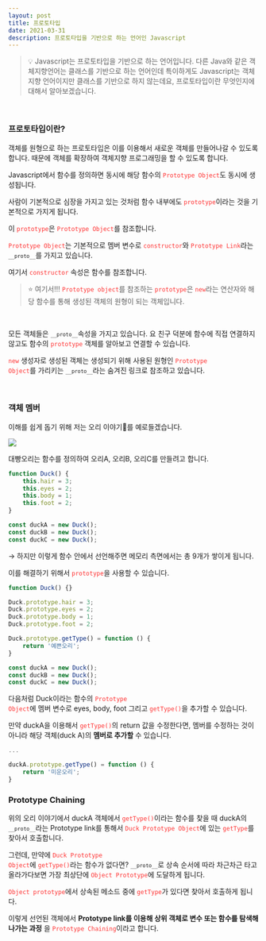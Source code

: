 ```yaml
---
layout: post
title: 프로토타입
date: 2021-03-31
description: 프로토타입을 기반으로 하는 언어인 Javascript
---
```

> 💡 Javascript는 프로토타입을 기반으로 하는 언어입니다.
다른 Java와 같은 객체지향언어는 클래스를 기반으로 하는 언어인데 특이하게도 Javascript는 객체지향 언어이지만 클래스를 기반으로 하지 않는데요, 프로토타입이란 무엇인지에 대해서 알아보겠습니다.

<br />

### 프로토타입이란?
객체를 원형으로 하는 프로토타입은 이를 이용해서 새로운 객체를 만들어나갈 수 있도록 합니다. 때문에 객체를 확장하여 객체지향 프로그래밍을 할 수 있도록 합니다.

Javascript에서 함수를 정의하면 동시에 해당 함수의 <code style="color: #FF3636;">Prototype Object</code>도 동시에 생성됩니다.

사람이 기본적으로 심장을 가지고 있는 것처럼 함수 내부에도 <code style="color: #FF3636;">prototype</code>이라는 것을 기본적으로 가지게 됩니다.

이 <code style="color: #FF3636;">prototype</code>은 <code style="color: #FF3636;">Prototype Object</code>를 참조합니다.

<code style="color: #FF3636;">Prototype Object</code>는 기본적으로 멤버 변수로 <code style="color: #FF3636;">constructor</code>와 <code style="color: #FF3636;">Prototype Link</code>라는 <code>`__proto__`</code>를 가지고 있습니다.

여기서 <code style="color: #FF3636;">constructor</code> 속성은 함수를 참조합니다.

<blockquote>
	⭐️ 여기서!!! <code style="color: #FF3636;">Prototype object</code>를 참조하는 <code style="color: #FF3636;">prototype</code>은 <code style="color: #FF3636;">new</code>라는 연산자와 해당 함수를 통해 생성된 객체의 원형이 되는 객체입니다.
</blockquote>

<br />

모든 객체들은 <code>`__proto__`</code>속성을 가지고 있습니다.  요 친구 덕분에 함수에 직접 연결하지 않고도 함수의 <code style="color: #FF3636;">prototype</code> 객체를 알아보고 연결할 수 있습니다.

<code style="color: #FF3636;">new</code> 생성자로 생성된 객체는 생성되기 위해 사용된 원형인 <code style="color: #FF3636;">Prototype Object</code>를 가리키는 <code>`__proto__`</code>라는 숨겨진 링크로 참조하고 있습니다.

<br />

### 객체 멤버
이해를 쉽게 돕기 위해 저는 오리 이야기🐥를 예로들겠습니다.
<div class="img_row">
	<img class="col three" src="{{ site.baseurl }}/img/prototype01.jpg">
</div>

대빵오리는 함수를 정의하여 오리A, 오리B, 오리C를 만들려고 합니다.
```javascript
function Duck() {
	this.hair = 3;
	this.eyes = 2;
	this.body = 1;
	this.foot = 2;
}

const duckA = new Duck();
const duckB = new Duck();
const duckC = new Duck();
```
→ 하지만 이렇게 함수 안에서 선언해주면 메모리 측면에서는 총 9개가 쌓이게 됩니다.

이를 해결하기 위해서 <code style="color: #FF3636;">prototype</code>을 사용할 수 있습니다.

```javascript
function Duck() {}

Duck.prototype.hair = 3;
Duck.prototype.eyes = 2;
Duck.prototype.body = 1;
Duck.prototype.foot = 2;

Duck.prototype.getType() = function () {
	return '예쁜오리';
}

const duckA = new Duck();
const duckB = new Duck();
const duckC = new Duck();
```

다음처럼 Duck이라는 함수의 <code style="color: #FF3636;">Prototype Object</code>에 멤버 변수로 eyes, body, foot 그리고 <code style="color: #FF3636;">getType()</code>을 추가할 수 있습니다.


만약 duckA을 이용해서 <code style="color: #FF3636;">getType()</code>의 return 값을 수정한다면, 멤버를 수정하는 것이 아니라 해당 객체(duck A)의 **멤버로 추가할** 수 있습니다.
```javascript
...

duckA.prototype.getType() = function () {
	return '미운오리';
}
```

### Prototype Chaining

위의 오리 이야기에서 duckA 객체에서 <code style="color: #FF3636;">getType()</code>이라는 함수를 찾을 때 duckA의 <code>`__proto__`</code>라는 Prototype link를 통해서 <code style="color: #FF3636;">Duck Prototype Object</code>에 있는 <code style="color: #FF3636;">getType</code>를 찾아서 호출합니다.

그런데, 만약에 <code style="color: #FF3636;">Duck Prototype Object</code>에 <code style="color: #FF3636;">getType()</code>라는 함수가 없다면? <code>`__proto__`</code>로 상속 순서에 따라 차근차근 타고 올라가다보면 가장 최상단에 <code style="color: #FF3636;">Object Prototype</code>에 도달하게 됩니다.

<code style="color: #FF3636;">Object prototype</code>에서 상속된 메소드 중에 <code style="color: #FF3636;">getType</code>가 있다면 찾아서 호출하게 됩니다.

이렇게 선언된 객체에서 **Prototype link를 이용해 상위 객체로 변수 또는 함수를 탐색해나가는 과정** 을 <code style="color: #FF3636;">Prototype Chaining</code>이라고 합니다.
